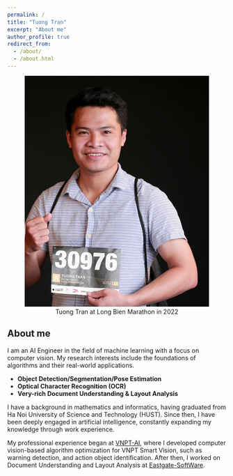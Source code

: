 ```yaml
---
permalink: /
title: "Tuong Tran"
excerpt: "About me"
author_profile: true
redirect_from: 
  - /about/
  - /about.html
---
```


<figure align='center'>
  <img src="../images/aboutme.jpg" class="center"/>
  <figcaption align='center'>Tuong Tran at Long Bien Marathon in 2022</figcaption>
</figure>


## About me
I am an AI Engineer in the field of machine learning with a focus on computer vision. My research interests include the foundations of algorithms and their real-world applications.
+ **Object Detection/Segmentation/Pose Estimation**
+ **Optical Character Recognition (OCR)**
+ **Very-rich Document Understanding & Layout Analysis**

I have a background in mathematics and informatics, having graduated from Ha Noi University of Science and Technology (HUST). Since then, I have been deeply engaged in artificial intelligence, constantly expanding my knowledge through work experience.

My professional experience began at [VNPT-AI](https://icenter.ai/vi), where I developed computer vision-based algorithm optimization for VNPT Smart Vision, such as warning detection, and action object identification. After then, I worked on Document Understanding and Layout Analysis at [Eastgate-SoftWare](https://eastgate-software.com/).
